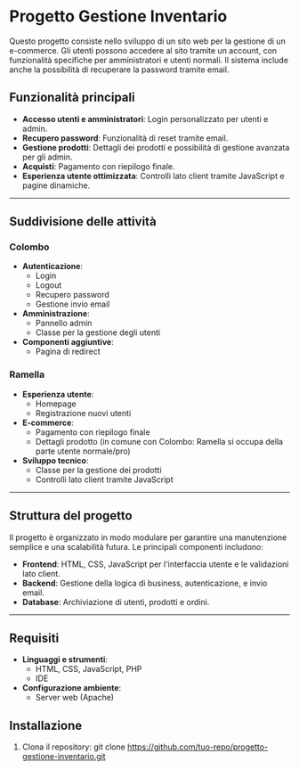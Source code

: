 # Progetto Gestione Inventario

Questo progetto consiste nello sviluppo di un sito web per la gestione di un e-commerce. Gli utenti possono accedere al sito tramite un account, con funzionalità specifiche per amministratori e utenti normali. Il sistema include anche la possibilità di recuperare la password tramite email.

## Funzionalità principali
- **Accesso utenti e amministratori**: Login personalizzato per utenti e admin.
- **Recupero password**: Funzionalità di reset tramite email.
- **Gestione prodotti**: Dettagli dei prodotti e possibilità di gestione avanzata per gli admin.
- **Acquisti**: Pagamento con riepilogo finale.
- **Esperienza utente ottimizzata**: Controlli lato client tramite JavaScript e pagine dinamiche.

---

## Suddivisione delle attività

### **Colombo**
- **Autenticazione**:
  - Login
  - Logout
  - Recupero password
  - Gestione invio email
- **Amministrazione**:
  - Pannello admin
  - Classe per la gestione degli utenti
- **Componenti aggiuntive**:
  - Pagina di redirect

### **Ramella**
- **Esperienza utente**:
  - Homepage
  - Registrazione nuovi utenti
- **E-commerce**:
  - Pagamento con riepilogo finale
  - Dettagli prodotto (in comune con Colombo: Ramella si occupa della parte utente normale/pro)
- **Sviluppo tecnico**:
  - Classe per la gestione dei prodotti
  - Controlli lato client tramite JavaScript

---

## Struttura del progetto
Il progetto è organizzato in modo modulare per garantire una manutenzione semplice e una scalabilità futura. Le principali componenti includono:
- **Frontend**: HTML, CSS, JavaScript per l'interfaccia utente e le validazioni lato client.
- **Backend**: Gestione della logica di business, autenticazione, e invio email.
- **Database**: Archiviazione di utenti, prodotti e ordini.

---

## Requisiti
- **Linguaggi e strumenti**: 
  - HTML, CSS, JavaScript, PHP
  - IDE
- **Configurazione ambiente**: 
  - Server web (Apache)


## Installazione
1. Clona il repository:
   git clone https://github.com/tuo-repo/progetto-gestione-inventario.git
